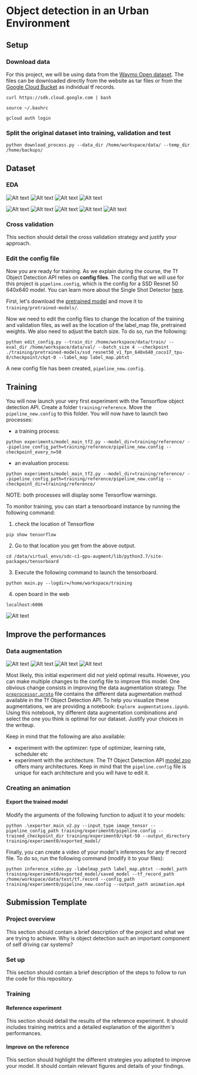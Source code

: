 # Object detection in an Urban Environment

## Setup

### Download data
For this project, we will be using data from the [Waymo Open dataset](https://waymo.com/open/). The files can be downloaded directly from the website as tar files or from the [Google Cloud Bucket](https://console.cloud.google.com/storage/browser/waymo_open_dataset_v_1_2_0_individual_files/) as individual tf records.
 
 
```
curl https://sdk.cloud.google.com | bash

source ~/.bashrc

gcloud auth login
```
### Split the original dataset into training, validation and test

```
python download_process.py --data_dir /home/workspace/data/ --temp_dir /home/backups/
```

## Dataset

### EDA

![Alt text](https://github.com/bpwl0121/nd013-c1-vision-starter/tree/main/images/1.png) 
![Alt text](https://github.com/bpwl0121/nd013-c1-vision-starter/tree/main/images/2.png)
![Alt text](https://github.com/bpwl0121/nd013-c1-vision-starter/tree/main/images/5.png)
![Alt text](https://github.com/bpwl0121/nd013-c1-vision-starter/tree/main/images/6.png)

![Alt text](images/11.png) 
![Alt text](images/12.png) 
![Alt text](images/13.png) 
![Alt text](images/14.png)
![Alt text](images/15.png) 


### Cross validation
This section should detail the cross validation strategy and justify your approach.

### Edit the config file

Now you are ready for training. As we explain during the course, the Tf Object Detection API relies on **config files**. The config that we will use for this project is `pipeline.config`, which is the config for a SSD Resnet 50 640x640 model. You can learn more about the Single Shot Detector [here](https://arxiv.org/pdf/1512.02325.pdf). 

First, let's download the [pretrained model](http://download.tensorflow.org/models/object_detection/tf2/20200711/ssd_resnet50_v1_fpn_640x640_coco17_tpu-8.tar.gz) and move it to `training/pretrained-models/`. 

Now we need to edit the config files to change the location of the training and validation files, as well as the location of the label_map file, pretrained weights. We also need to adjust the batch size. To do so, run the following:
```
python edit_config.py --train_dir /home/workspace/data/train/ --eval_dir /home/workspace/data/val/ --batch_size 4 --checkpoint ./training/pretrained-models/ssd_resnet50_v1_fpn_640x640_coco17_tpu-8/checkpoint/ckpt-0 --label_map label_map.pbtxt
```
A new config file has been created, `pipeline_new.config`.

## Training

You will now launch your very first experiment with the Tensorflow object detection API. Create a folder `training/reference`. Move the `pipeline_new.config` to this folder. You will now have to launch two processes: 
* a training process:
```
python experiments/model_main_tf2.py --model_dir=training/reference/ --pipeline_config_path=training/reference/pipeline_new.config --checkpoint_every_n=50
```
* an evaluation process:
```
python experiments/model_main_tf2.py --model_dir=training/reference/ --pipeline_config_path=training/reference/pipeline_new.config --checkpoint_dir=training/reference/
```

NOTE: both processes will display some Tensorflow warnings.

To monitor training, you can start a tensorboard instance by running the following command:

1. check the location of Tensorflow
```
pip show tensorflow
```

2. Go to that location you get from the above output.
```
cd /data/virtual_envs/sdc-c1-gpu-augment/lib/python3.7/site-packages/tensorboard
```
3. Execute the following command to launch the tensorboard.
```
python main.py --logdir=/home/workspace/training
```
4. open board in the web
```
localhost:6006
```
![Alt text](images/31.png)

## Improve the performances
### Data augmentation

![Alt text](images/21.png) 
![Alt text](images/22.png) 
![Alt text](images/23.png) 
![Alt text](images/24.png)

Most likely, this initial experiment did not yield optimal results. However, you can make multiple changes to the config file to improve this model. One obvious change consists in improving the data augmentation strategy. The [`preprocessor.proto`](https://github.com/tensorflow/models/blob/master/research/object_detection/protos/preprocessor.proto) file contains the different data augmentation method available in the Tf Object Detection API. To help you visualize these augmentations, we are providing a notebook: `Explore augmentations.ipynb`. Using this notebook, try different data augmentation combinations and select the one you think is optimal for our dataset. Justify your choices in the writeup. 

Keep in mind that the following are also available:
* experiment with the optimizer: type of optimizer, learning rate, scheduler etc
* experiment with the architecture. The Tf Object Detection API [model zoo](https://github.com/tensorflow/models/blob/master/research/object_detection/g3doc/tf2_detection_zoo.md) offers many architectures. Keep in mind that the `pipeline.config` file is unique for each architecture and you will have to edit it. 


### Creating an animation
#### Export the trained model
Modify the arguments of the following function to adjust it to your models:
```
python .\exporter_main_v2.py --input_type image_tensor --pipeline_config_path training/experiment0/pipeline.config --trained_checkpoint_dir training/experiment0/ckpt-50 --output_directory training/experiment0/exported_model/
```

Finally, you can create a video of your model's inferences for any tf record file. To do so, run the following command (modify it to your files):
```
python inference_video.py -labelmap_path label_map.pbtxt --model_path training/experiment0/exported_model/saved_model --tf_record_path /home/workspace/data/test/tf.record --config_path training/experiment0/pipeline_new.config --output_path animation.mp4
```

## Submission Template

### Project overview
This section should contain a brief description of the project and what we are trying to achieve. Why is object detection such an important component of self driving car systems?

### Set up
This section should contain a brief description of the steps to follow to run the code for this repository.



### Training 
#### Reference experiment
This section should detail the results of the reference experiment. It should includes training metrics and a detailed explanation of the algorithm's performances.

#### Improve on the reference
This section should highlight the different strategies you adopted to improve your model. It should contain relevant figures and details of your findings.
 
